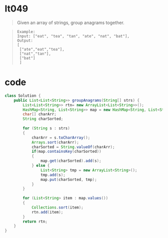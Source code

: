# lt049

> Given an array of strings, group anagrams together.

>     Example:
>     Input: ["eat", "tea", "tan", "ate", "nat", "bat"],
>     Output:
>     [
>      ["ate","eat","tea"],
>      ["nat","tan"],
>      ["bat"]
>      ]


# code
```Java
class Solution {
    public List<List<String>> groupAnagrams(String[] strs) {
        List<List<String>> rtn= new ArrayList<List<String>>();
        HashMap<String, List<String>> map = new HashMap<String, List<String>>();
        char[] charArr;
        String charSorted;
        
        for (String s : strs) 
        {
            charArr = s.toCharArray();
            Arrays.sort(charArr);
            charSorted = String.valueOf(charArr);
            if(map.containsKey(charSorted)) 
            {
                map.get(charSorted).add(s);
            } else {
                List<String> tmp = new ArrayList<String>();
                tmp.add(s);
                map.put(charSorted, tmp);
            }
        }
        
        for (List<String> item : map.values()) 
        {
            Collections.sort(item);
            rtn.add(item);
        }
        return rtn;
    }
}
```

